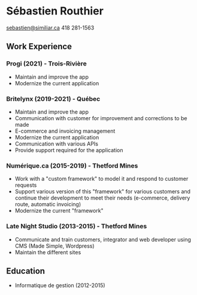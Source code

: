 # Sébastien Routhier
sebastien@similiar.ca
418 281-1563

## Work Experience
### Progi (2021) - Trois-Rivière
- Maintain and improve the app
- Modernize the current application

### Britelynx (2019-2021) - Québec
- Maintain and improve the app
- Communication with customer for improvement and corrections to be made
- E-commerce and invoicing management
- Modernize the current application
- Communication with various APIs
- Provide support required for the application

### Numérique.ca (2015-2019) - Thetford Mines
- Work with a "custom framework" to model it and respond to customer requests
- Support various version of this "framework" for various customers and continue their development to meet their needs (e-commerce, delivery route, automatic invoicing)
- Modernize the current "framework"

### Late Night Studio (2013-2015) - Thetford Mines
- Communicate and train customers, integrator and web developer using CMS (Made Simple, Wordpress)
- Maintain the different sites

## Education
- Informatique de gestion (2012-2015)
